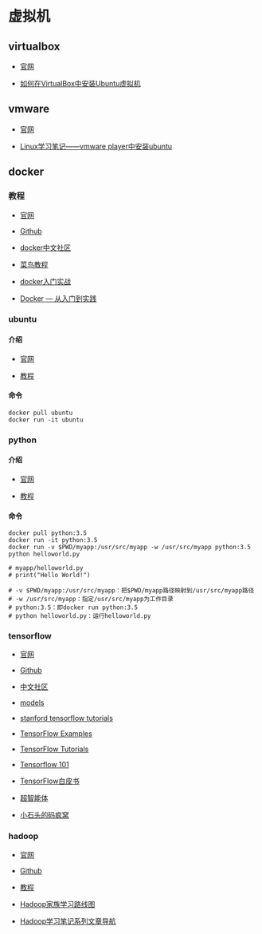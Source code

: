 ﻿# 虚拟机

## virtualbox

- [官网](https://www.virtualbox.org)

- [如何在VirtualBox中安装Ubuntu虚拟机](http://www.crifan.com/virtualbox_install_ubuntu_virtual_machine)

## vmware

- [官网](http://www.vmware.com/cn.html)

- [Linux学习笔记——vmware player中安装ubuntu](http://blog.csdn.net/xukai871105/article/details/25076531)

## docker

### 教程

- [官网](http://www.docker.com)

- [Github](https://github.com/docker/docker)

- [docker中文社区](http://www.docker.org.cn/index.html)

- [菜鸟教程](http://www.runoob.com/docker/docker-tutorial.html)

- [docker入门实战](http://yuedu.baidu.com/ebook/d817967416fc700abb68fca1?fr=aladdin&key=docker)

- [Docker — 从入门到实践](https://www.gitbook.com/book/yeasy/docker_practice/details)

### ubuntu

#### 介绍

- [官网](https://www.ubuntu.com/index_kylin)

- [教程](https://github.com/gaoxinge/os/blob/master/linux/%E6%95%99%E7%A8%8B.md)

#### 命令

```
docker pull ubuntu
docker run -it ubuntu
```

### python

#### 介绍

- [官网](https://www.python.org)

- [教程](https://github.com/THM-TheoreM/Python)

#### 命令

```
docker pull python:3.5
docker run -it python:3.5
docker run -v $PWD/myapp:/usr/src/myapp -w /usr/src/myapp python:3.5 python helloworld.py

# myapp/helloworld.py
# print("Hello World!")

# -v $PWD/myapp:/usr/src/myapp：把$PWD/myapp路径映射到/usr/src/myapp路径
# -w /usr/src/myapp：指定/usr/src/myapp为工作目录
# python:3.5：即docker run python:3.5
# python helloworld.py：运行helloworld.py
```

### tensorflow

- [官网](https://www.tensorflow.org)

- [Github](https://github.com/tensorflow)

- [中文社区](http://www.tensorfly.cn)

- [models](https://github.com/tensorflow/models)

- [stanford tensorflow tutorials](https://github.com/chiphuyen/stanford-tensorflow-tutorials)

- [TensorFlow Examples](https://github.com/aymericdamien/TensorFlow-Examples)

- [TensorFlow Tutorials](https://github.com/nlintz/TensorFlow-Tutorials)

- [Tensorflow 101](https://github.com/sjchoi86/Tensorflow-101)

- [TensorFlow白皮书](http://www.jianshu.com/p/65dc64e4c81f)

- [超智能体](https://www.gitbook.com/book/yjango/superorganism/details)

- [小石头的码疯窝](http://hacker.duanshishi.com/?cat=18)

### hadoop

- [官网](http://hadoop.apache.org)

- [Github](https://github.com/apache/hadoop)

- [教程](https://github.com/gaoxinge/os/tree/master/windows/%E6%95%99%E7%A8%8B)

- [Hadoop家族学习路线图](http://blog.fens.me/hadoop-family-roadmap)

- [Hadoop学习笔记系列文章导航](http://www.cnblogs.com/edisonchou/p/4440107.html)